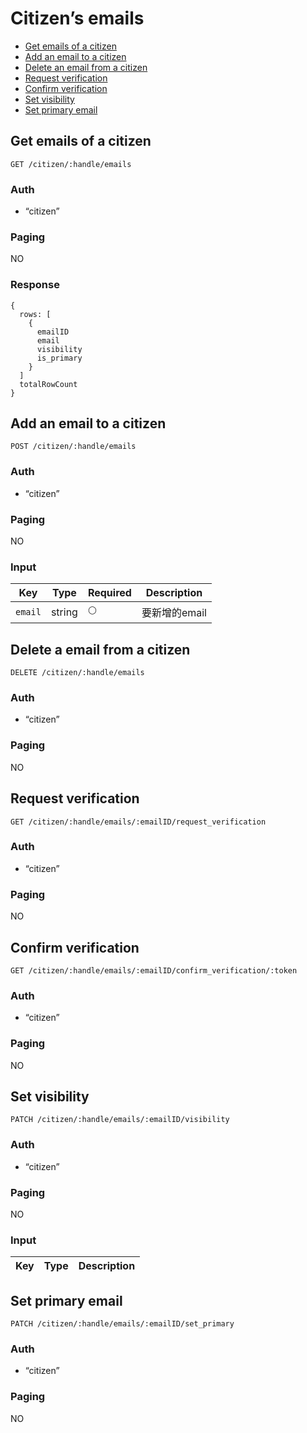 # Citizen’s emails

- [Get emails of a citizen](#get-citizens-emails)
- [Add an email to a citizen](#add-an-email-to-a-citizen)
- [Delete an email from a citizen](#delete-an-email-from-a-citizen)
- [Request verification](#request-verification)
- [Confirm verification](#confirm-verification)
- [Set visibility](#set-visibility)
- [Set primary email](#set-primary-email)

## Get emails of a citizen
```
GET /citizen/:handle/emails
```

### Auth
- “citizen”

### Paging
NO

### Response
```
{
  rows: [
    {
      emailID
      email
      visibility
      is_primary
    }
  ]
  totalRowCount
}
```

## Add an email to a citizen
```
POST /citizen/:handle/emails
```

### Auth
- “citizen”

### Paging
NO

### Input

| Key | Type | Required | Description |
| --- | --- | --- | --- |
| `email` | string | 🌕 | 要新增的email |

## Delete a email from a citizen
```
DELETE /citizen/:handle/emails
```

### Auth
- “citizen”

### Paging
NO

## Request verification
```
GET /citizen/:handle/emails/:emailID/request_verification
```

### Auth
- “citizen”

### Paging
NO

## Confirm verification
```
GET /citizen/:handle/emails/:emailID/confirm_verification/:token
```

### Auth
- “citizen”

### Paging
NO

## Set visibility
```
PATCH /citizen/:handle/emails/:emailID/visibility
```

### Auth
- “citizen”

### Paging
NO

### Input

| Key | Type | Description |
| --- | --- | --- |

## Set primary email
```
PATCH /citizen/:handle/emails/:emailID/set_primary
```

### Auth
- “citizen”

### Paging
NO
